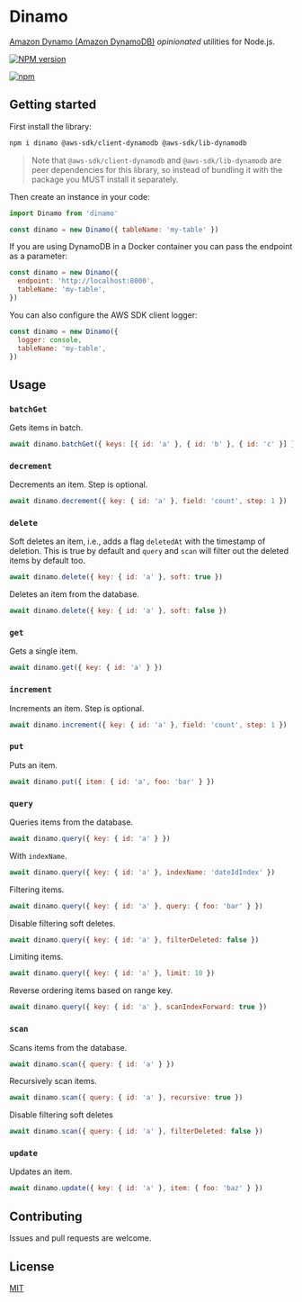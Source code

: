 # Dinamo

[Amazon Dynamo (Amazon DynamoDB)](https://aws.amazon.com/dynamodb/) _opinionated_ utilities for Node.js.

[![NPM version](https://badge.fury.io/js/dinamo.svg)](http://badge.fury.io/js/dinamo)

[![npm](https://nodei.co/npm/dinamo.png)](https://www.npmjs.com/package/dinamo)

## Getting started

First install the library:

```sh
npm i dinamo @aws-sdk/client-dynamodb @aws-sdk/lib-dynamodb
```

> Note that `@aws-sdk/client-dynamodb` and `@aws-sdk/lib-dynamodb` are peer dependencies for this library, so instead of bundling it with the package you MUST install it separately.

Then create an instance in your code:

```js
import Dinamo from 'dinamo'

const dinamo = new Dinamo({ tableName: 'my-table' })
```

If you are using DynamoDB in a Docker container you can pass the endpoint as a parameter:

```js
const dinamo = new Dinamo({
  endpoint: 'http://localhost:8000',
  tableName: 'my-table',
})
```

You can also configure the AWS SDK client logger:

```js
const dinamo = new Dinamo({
  logger: console,
  tableName: 'my-table',
})
```

## Usage

### `batchGet`

Gets items in batch.

```js
await dinamo.batchGet({ keys: [{ id: 'a' }, { id: 'b' }, { id: 'c' }] })
```

### `decrement`

Decrements an item. Step is optional.

```js
await dinamo.decrement({ key: { id: 'a' }, field: 'count', step: 1 })
```

### `delete`

Soft deletes an item, i.e., adds a flag `deletedAt` with the timestamp of deletion. This is true by default and `query` and `scan` will filter out the deleted items by default too.

```js
await dinamo.delete({ key: { id: 'a' }, soft: true })
```

Deletes an item from the database.

```js
await dinamo.delete({ key: { id: 'a' }, soft: false })
```

### `get`

Gets a single item.

```js
await dinamo.get({ key: { id: 'a' } })
```

### `increment`

Increments an item. Step is optional.

```js
await dinamo.increment({ key: { id: 'a' }, field: 'count', step: 1 })
```

### `put`

Puts an item.

```js
await dinamo.put({ item: { id: 'a', foo: 'bar' } })
```

### `query`

Queries items from the database.

```js
await dinamo.query({ key: { id: 'a' } })
```

With `indexName`.

```js
await dinamo.query({ key: { id: 'a' }, indexName: 'dateIdIndex' })
```

Filtering items.

```js
await dinamo.query({ key: { id: 'a' }, query: { foo: 'bar' } })
```

Disable filtering soft deletes.

```js
await dinamo.query({ key: { id: 'a' }, filterDeleted: false })
```

Limiting items.

```js
await dinamo.query({ key: { id: 'a' }, limit: 10 })
```

Reverse ordering items based on range key.

```js
await dinamo.query({ key: { id: 'a' }, scanIndexForward: true })
```

### `scan`

Scans items from the database.

```js
await dinamo.scan({ query: { id: 'a' } })
```

Recursively scan items.

```js
await dinamo.scan({ query: { id: 'a' }, recursive: true })
```

Disable filtering soft deletes

```js
await dinamo.scan({ query: { id: 'a' }, filterDeleted: false })
```

### `update`

Updates an item.

```js
await dinamo.update({ key: { id: 'a' }, item: { foo: 'baz' } })
```

## Contributing

Issues and pull requests are welcome.

## License

[MIT](https://github.com/rfoell/dinamo/blob/main/LICENSE)
